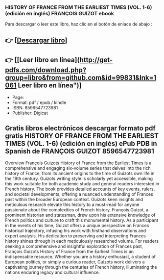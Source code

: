 ### HISTORY OF FRANCE FROM THE EARLIEST TIMES (VOL. 1-6)  (edición en inglés) FRANÇOIS GUIZOT ebook

Para descargar o leer este libro, haz clic en el botón de enlace de abajo :

## 👉  [**[Descargar libro](http://get-pdfs.com/download.php?group=libro&from=github.com&id=99831&lnk=1061 "Descargar libro")**]

## 👉  [**[Leer libro en línea](http://get-pdfs.com/download.php?group=libro&from=github.com&id=99831&lnk=1061 Leer libro en línea")**]




* Page: 
* Format: pdf / epub / kindle
* ISBN: 8596547723981
* Publisher: Digicat

## Gratis libros electrónicos descargar formato pdf gratis HISTORY OF FRANCE FROM THE EARLIEST TIMES (VOL. 1-6)  (edición en inglés) ePub PDB in Spanish de FRANÇOIS GUIZOT 8596547723981

Overview
François Guizots History of France from the Earliest Times is a comprehensive and engaging six-volume series that delves into the rich history of France, from its ancient origins to the time of Guizots own life in the 19th century. Guizots writing style is scholarly yet accessible, making this work suitable for both academic study and general readers interested in French history. The book provides detailed accounts of key events, rulers, and societal developments, offering a nuanced understanding of Frances past within the broader European context. Guizots keen insights and meticulous research elevate this history to a must-read for anyone passionate about the complexities of French history. François Guizot, a prominent historian and statesman, drew upon his extensive knowledge of French politics and culture to craft this monumental history. As a participant in the events of his time, Guizot offers a unique perspective on Frances historical trajectory, infusing his work with firsthand observations and expert analysis. His dedication to preserving and interpreting Frances history shines through in each meticulously researched volume. For readers seeking a comprehensive and insightful exploration of Frances past, François Guizots History of France from the Earliest Times is an indispensable resource. Whether you are a history enthusiast, a student of European politics, or simply a curious reader, Guizots work delivers a captivating journey through the centuries of French history, illuminating the nations enduring legacy and cultural influence.



